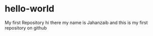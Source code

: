 # hello-world
My first Repository 
hi there my name is Jahanzaib and this is my first repository on github
